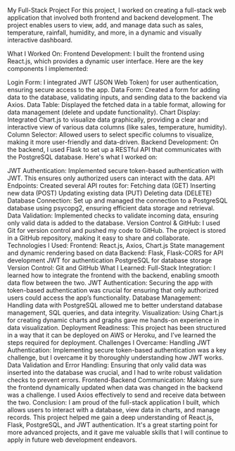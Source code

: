 My Full-Stack Project
For this project, I worked on creating a full-stack web application that involved both frontend and backend development. The project enables users to view, add, and manage data such as sales, temperature, rainfall, humidity, and more, in a dynamic and visually interactive dashboard.

What I Worked On:
Frontend Development:
I built the frontend using React.js, which provides a dynamic user interface. Here are the key components I implemented:

Login Form: I integrated JWT (JSON Web Token) for user authentication, ensuring secure access to the app.
Data Form: Created a form for adding data to the database, validating inputs, and sending data to the backend via Axios.
Data Table: Displayed the fetched data in a table format, allowing for data management (delete and update functionality).
Chart Display: Integrated Chart.js to visualize data graphically, providing a clear and interactive view of various data columns (like sales, temperature, humidity).
Column Selector: Allowed users to select specific columns to visualize, making it more user-friendly and data-driven.
Backend Development:
On the backend, I used Flask to set up a RESTful API that communicates with the PostgreSQL database. Here's what I worked on:

JWT Authentication: Implemented secure token-based authentication with JWT. This ensures only authorized users can interact with the data.
API Endpoints: Created several API routes for:
Fetching data (GET)
Inserting new data (POST)
Updating existing data (PUT)
Deleting data (DELETE)
Database Connection: Set up and managed the connection to a PostgreSQL database using psycopg2, ensuring efficient data storage and retrieval.
Data Validation: Implemented checks to validate incoming data, ensuring only valid data is added to the database.
Version Control & GitHub:
I used Git for version control and pushed my code to GitHub.
The project is stored in a GitHub repository, making it easy to share and collaborate.
Technologies I Used:
Frontend:
React.js, Axios, Chart.js
State management and dynamic rendering based on data
Backend:
Flask, Flask-CORS for API development
JWT for authentication
PostgreSQL for database storage
Version Control: Git and GitHub
What I Learned:
Full-Stack Integration: I learned how to integrate the frontend with the backend, enabling smooth data flow between the two.
JWT Authentication: Securing the app with token-based authentication was crucial for ensuring that only authorized users could access the app’s functionality.
Database Management: Handling data with PostgreSQL allowed me to better understand database management, SQL queries, and data integrity.
Visualization: Using Chart.js for creating dynamic charts and graphs gave me hands-on experience in data visualization.
Deployment Readiness: This project has been structured in a way that it can be deployed on AWS or Heroku, and I’ve learned the steps required for deployment.
Challenges I Overcame:
Handling JWT Authentication: Implementing secure token-based authentication was a key challenge, but I overcame it by thoroughly understanding how JWT works.
Data Validation and Error Handling: Ensuring that only valid data was inserted into the database was crucial, and I had to write robust validation checks to prevent errors.
Frontend-Backend Communication: Making sure the frontend dynamically updated when data was changed in the backend was a challenge. I used Axios effectively to send and receive data between the two.
Conclusion:
I am proud of the full-stack application I built, which allows users to interact with a database, view data in charts, and manage records. This project helped me gain a deep understanding of React.js, Flask, PostgreSQL, and JWT authentication. It's a great starting point for more advanced projects, and it gave me valuable skills that I will continue to apply in future web development endeavors.


